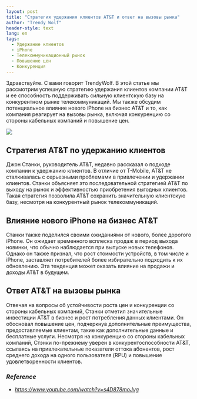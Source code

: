 ```yaml
---
layout: post
title: "Стратегия удержания клиентов AT&T и ответ на вызовы рынка"
author: "Trendy Wolf"
header-style: text
lang: en
tags:
  - Удержание клиентов
  - iPhone
  - Телекоммуникационный рынок
  - Повышение цен
  - Конкуренция
---
```


Здравствуйте. С вами говорит TrendyWolf. В этой статье мы рассмотрим успешную стратегию удержания клиентов компании AT&T и ее способность поддерживать сильную клиентскую базу на конкурентном рынке телекоммуникаций. Мы также обсудим потенциальное влияние нового iPhone на бизнес AT&T и то, как компания реагирует на вызовы рынка, включая конкуренцию со стороны кабельных компаний и повышение цен.

<img
    src="https://i.ytimg.com/vi/s4D878moJvg/hqdefault.jpg"
/>


## Стратегия AT&T по удержанию клиентов
Джон Станки, руководитель AT&T, недавно рассказал о подходе компании к удержанию клиентов. В отличие от T-Mobile, AT&T не сталкивалась с серьезными проблемами в привлечении и удержании клиентов. Станки объясняет это последовательной стратегией AT&T по выходу на рынок и эффективностью приобретения выгодных клиентов. Такая стратегия позволила AT&T сохранить значительную клиентскую базу, несмотря на конкурентный рынок телекоммуникаций.

## Влияние нового iPhone на бизнес AT&T
Станки также поделился своими ожиданиями от нового, более дорогого iPhone. Он ожидает временного всплеска продаж в период выхода новинки, что обычно наблюдается при выпуске новых телефонов. Однако он также признал, что рост стоимости устройств, в том числе и iPhone, заставляет потребителей более избирательно подходить к их обновлению. Эта тенденция может оказать влияние на продажи и доходы AT&T в будущем.

## Ответ AT&T на вызовы рынка
Отвечая на вопросы об устойчивости роста цен и конкуренции со стороны кабельных компаний, Станки отметил значительные инвестиции AT&T в бизнес и рост потребления данных клиентами. Он обосновал повышение цен, подчеркнув дополнительные преимущества, предоставляемые клиентам, такие как дополнительные данные и бесплатные услуги. Несмотря на конкуренцию со стороны кабельных компаний, Стэнки по-прежнему уверен в конкурентоспособности AT&T, ссылаясь на привлекательные показатели оттока абонентов, рост среднего дохода на одного пользователя (RPU) и повышение удовлетворенности клиентов.


### _Reference_
- _https://www.youtube.com/watch?v=s4D878moJvg_

